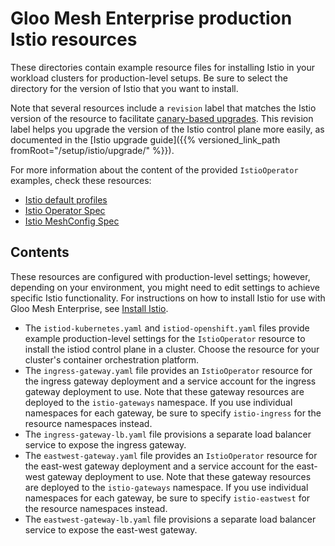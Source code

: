 # Gloo Mesh Enterprise production Istio resources

These directories contain example resource files for installing Istio in your workload clusters for production-level setups. Be sure to select the directory for the version of Istio that you want to install.

Note that several resources include a `revision` label that matches the Istio version of the resource to facilitate [canary-based upgrades](https://istio.io/latest/blog/2017/0.1-canary/). This revision label helps you upgrade the version of the Istio control plane more easily, as documented in the [Istio upgrade guide]({{% versioned_link_path fromRoot="/setup/istio/upgrade/" %}}).

For more information about the content of the provided `IstioOperator` examples, check these resources:
* [Istio default profiles](https://github.com/istio/istio/tree/master/manifests/profiles)
* [Istio Operator Spec](https://istio.io/latest/docs/reference/config/istio.operator.v1alpha1/)
* [Istio MeshConfig Spec](https://istio.io/latest/docs/reference/config/istio.mesh.v1alpha1/#MeshConfig)

## Contents

These resources are configured with production-level settings; however, depending on your environment, you might need to edit settings to achieve specific Istio functionality. For instructions on how to install Istio for use with Gloo Mesh Enterprise, see [Install Istio](https://docs.solo.io/gloo-mesh-enterprise/latest/setup/istio/).

- The `istiod-kubernetes.yaml` and `istiod-openshift.yaml` files provide example production-level settings for the `IstioOperator` resource to install the istiod control plane in a cluster. Choose the resource for your cluster's container orchestration platform.
- The `ingress-gateway.yaml` file provides an `IstioOperator` resource for the ingress gateway deployment and a service account for the ingress gateway deployment to use. Note that these gateway resources are deployed to the `istio-gateways` namespace. If you use individual namespaces for each gateway, be sure to specify `istio-ingress` for the resource namespaces instead.
- The `ingress-gateway-lb.yaml` file provisions a separate load balancer service to expose the ingress gateway.
- The `eastwest-gateway.yaml` file provides an `IstioOperator` resource for the east-west gateway deployment and a service account for the east-west gateway deployment to use. Note that these gateway resources are deployed to the `istio-gateways` namespace. If you use individual namespaces for each gateway, be sure to specify `istio-eastwest` for the resource namespaces instead.
- The `eastwest-gateway-lb.yaml` file provisions a separate load balancer service to expose the east-west gateway.